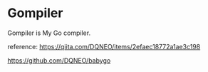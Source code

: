 # Gompiler

Gompiler is My Go compiler.

reference:
https://qiita.com/DQNEO/items/2efaec18772a1ae3c198

https://github.com/DQNEO/babygo